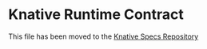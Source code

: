 # Knative Runtime Contract

This file has been moved to the [Knative Specs Repository](https://github.com/knative/specs/blob/main/specs/serving/runtime-contract.md)
